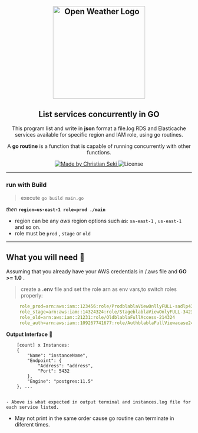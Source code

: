 <h2 align="center">
  <a href="https://github.com/iamseki?tab=repositories">
    <img alt="Open Weather Logo" src="https://s3.amazonaws.com/media-p.slid.es/uploads/383894/images/1810601/a-3.png" width="250px" />
  </a>
</h2>
<h2 align="center">
  List services concurrently in GO 
</h2>

<p align="center">This program list and write in <strong>json</strong> format a file.log RDS and Elasticache services available for specific region and IAM role, using go routines.</p>
 <p align="center">A <strong>go routine</strong> is a function that is capable of running concurrently with
other functions.</p>

<p align="center">
  <a href="https://github.com/iamseki">
    <img alt="Made by Christian Seki" src="https://img.shields.io/badge/made%20by-Christian%20Seki-brightgreen">
  </a>
  <img alt="License" src="https://img.shields.io/badge/license-MIT-%2304D361">
</p>

---
### run with Build 

> execute `go build main.go` 

*then* **`region=us-east-1 role=prod ./main`** 

-  region can be any *aws* region options such as: `sa-east-1` , `us-east-1` and so on.
-  role must be `prod` , `stage` or `old`
---
## What you will need :hammer: 

Assuming that you already have your AWS credentials in /.aws file and **GO >= 1.0** .

> create a **.env** file and set the role arn as env vars,to switch roles properly:
  ```yaml  
       role_prod=arn:aws:iam::123456:role/ProdblablaViewOnllyFULL-sadlp43
       role_stage=arn:aws:iam::14324324:role/StageblablaViewOnlyFULL-34234
       role_old=arn:aws:iam::21231:role/OldblablaFullAccess-214324
       role_auth=arn:aws:iam::109267741677:role/AuthblablaFullViewacase24
  ```
**Output Interface** :scroll: 
  ```shell
      [count] x Instances: 
      {
          "Name": "instanceName",
          "Endpoint": {
              "Address": "address",
              "Port": 5432
          },
          "Engine": "postgres:11.5"
      }, ...
         
  ```
    - Above is what expected in output terminal and instances.log file for each service listed.
  - May not print in the same order cause go routine can terminate in diferent times.
